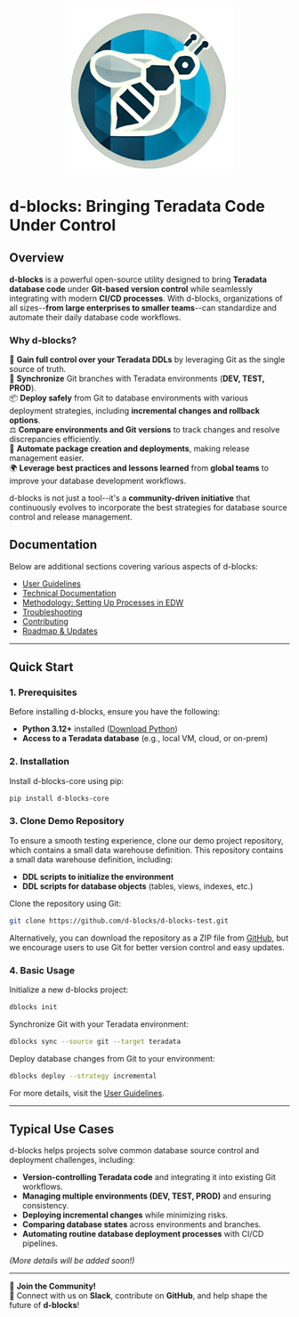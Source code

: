 <p align="center">
  <img src="docs/images/d_blocks_logo.png" alt="d-blocks Logo" width="300" />
</p>

# d-blocks: Bringing Teradata Code Under Control

## Overview

**d-blocks** is a powerful open-source utility designed to bring **Teradata database code** under **Git-based version control** while seamlessly integrating with modern **CI/CD processes**. With d-blocks, organizations of all sizes--**from large enterprises to smaller teams**--can standardize and automate their daily database code workflows.

### Why d-blocks?

🚀 **Gain full control over your Teradata DDLs** by leveraging Git as the single source of truth.<br>
🔄 **Synchronize** Git branches with Teradata environments (**DEV, TEST, PROD**).<br>
📦 **Deploy safely** from Git to database environments with various deployment strategies, including **incremental changes and rollback options**.<br>
⚖️ **Compare environments and Git versions** to track changes and resolve discrepancies efficiently.<br>
🤖 **Automate package creation and deployments**, making release management easier.<br>
🌍 **Leverage best practices and lessons learned** from **global teams** to improve your database development workflows.

d-blocks is not just a tool--it's a **community-driven initiative** that continuously evolves to incorporate the best strategies for database source control and release management.

## Documentation

Below are additional sections covering various aspects of d-blocks:

- [User Guidelines](docs/user_guidelines.md)
- [Technical Documentation](docs/technical_documentation.md)
- [Methodology: Setting Up Processes in EDW](docs/methodology.md)
- [Troubleshooting](docs/troubleshooting.md)
- [Contributing](docs/contributing.md)
- [Roadmap & Updates](docs/roadmap.md)

--------------------------------------------------------------------------------

## Quick Start

### **1\. Prerequisites**

Before installing d-blocks, ensure you have the following:

- **Python 3.12+** installed ([Download Python](https://www.python.org/downloads/))
- **Access to a Teradata database** (e.g., local VM, cloud, or on-prem)

### **2. Installation**
Install d-blocks-core using pip:
```bash
pip install d-blocks-core
```

### **3. Clone Demo Repository**
To ensure a smooth testing experience, clone our demo project repository, which contains a small data warehouse definition. This repository contains a small data warehouse definition, including:
- **DDL scripts to initialize the environment**
- **DDL scripts for database objects** (tables, views, indexes, etc.)

Clone the repository using Git:
```bash
git clone https://github.com/d-blocks/d-blocks-test.git
```

Alternatively, you can download the repository as a ZIP file from [GitHub](https://github.com/d-blocks/d-blocks-test.git), but we encourage users to use Git for better version control and easy updates.


### **4. Basic Usage**

Initialize a new d-blocks project:

```bash
dblocks init
```

Synchronize Git with your Teradata environment:

```bash
dblocks sync --source git --target teradata
```

Deploy database changes from Git to your environment:

```bash
dblocks deploy --strategy incremental
```

For more details, visit the [User Guidelines](docs/user_guidelines.md).

--------------------------------------------------------------------------------

## Typical Use Cases

d-blocks helps projects solve common database source control and deployment challenges, including:

- **Version-controlling Teradata code** and integrating it into existing Git workflows.
- **Managing multiple environments (DEV, TEST, PROD)** and ensuring consistency.
- **Deploying incremental changes** while minimizing risks.
- **Comparing database states** across environments and branches.
- **Automating routine database deployment processes** with CI/CD pipelines.

_(More details will be added soon!)_

--------------------------------------------------------------------------------

📢 **Join the Community!**<br>
💬 Connect with us on **Slack**, contribute on **GitHub**, and help shape the future of **d-blocks**!
